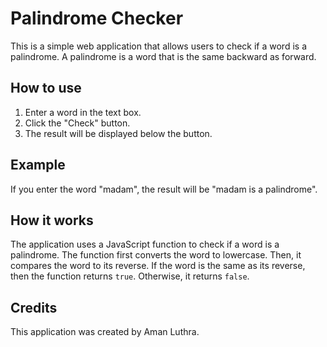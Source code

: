 # Palindrome Checker

This is a simple web application that allows users to check if a word is a palindrome. A palindrome is a word that is the same backward as forward.

## How to use

1. Enter a word in the text box.
2. Click the "Check" button.
3. The result will be displayed below the button.

## Example

If you enter the word "madam", the result will be "madam is a palindrome".

## How it works

The application uses a JavaScript function to check if a word is a palindrome. The function first converts the word to lowercase. Then, it compares the word to its reverse. If the word is the same as its reverse, then the function returns `true`. Otherwise, it returns `false`.

## Credits

This application was created by Aman Luthra.

#

